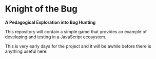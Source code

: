 # Knight of the Bug

**A Pedagogical Exploration into Bug Hunting**

This repository will contain a simple game that provides an example of developing and testing in a JavaScript ecosystem.

This is very early days for the project and it will be awhile before there is anything useful here.
